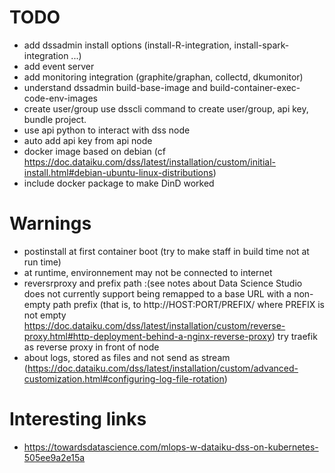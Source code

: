 # TODO
* add dssadmin install options (install-R-integration, install-spark-integration ...)
* add event server
* add monitoring integration (graphite/graphan, collectd, dkumonitor)
* understand dssadmin build-base-image and build-container-exec-code-env-images 
* create user/group use dsscli command to create user/group, api key, bundle project.
* use api python to interact with dss node
* auto add api key from api node
* docker image based on debian (cf https://doc.dataiku.com/dss/latest/installation/custom/initial-install.html#debian-ubuntu-linux-distributions)
* include docker package to make DinD  worked
# Warnings
* postinstall at first container boot (try to make staff in build time not at run time)
* at runtime, environnement may not be connected to internet 
* reversrproxy and prefix path :(see notes about Data Science Studio does not currently support being remapped to a base URL with a non-empty path prefix (that is, to http://HOST:PORT/PREFIX/ where PREFIX is not empty  https://doc.dataiku.com/dss/latest/installation/custom/reverse-proxy.html#http-deployment-behind-a-nginx-reverse-proxy)   try traefik as reverse proxy in front of node 
* about logs, stored as files and not send as stream (https://doc.dataiku.com/dss/latest/installation/custom/advanced-customization.html#configuring-log-file-rotation)

# Interesting links
* https://towardsdatascience.com/mlops-w-dataiku-dss-on-kubernetes-505ee9a2e15a
